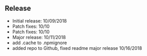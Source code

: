 ## Release

* Initial release: 10/09/2018
* Patch fixes: 10/10
* Patch fixes: 10/10
* Major release: 10/11/2018
* add .cache to .npmignore
* added repo to Github, fixed readme major release 10/16/2018

